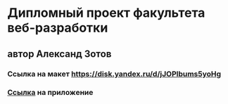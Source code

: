 # Дипломный проект факультета веб-разработки
## автор Александ Зотов

### Ссылка на макет https://disk.yandex.ru/d/jJOPlbums5yoHg
### [Ссылка](https://alzot.movies.nomoredomains.icu) на приложение


